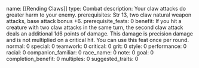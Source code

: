 name: [[Rending Claws]]
type: Combat
description: Your claw attacks do greater harm to your enemy.
prerequisites: Str 13, two claw natural weapon attacks, base attack bonus +6.
prerequisite_feats: 0
benefit: If you hit a creature with two claw attacks in the same turn, the second claw attack deals an additional 1d6 points of damage. This damage is precision damage and is not multiplied on a critical hit. You can use this feat once per round.
normal: 0
special: 0
teamwork: 0
critical: 0
grit: 0
style: 0
performance: 0
racial: 0
companion_familiar: 0
race_name: 0
note: 0
goal: 0
completion_benefit: 0
multiples: 0
suggested_traits: 0
